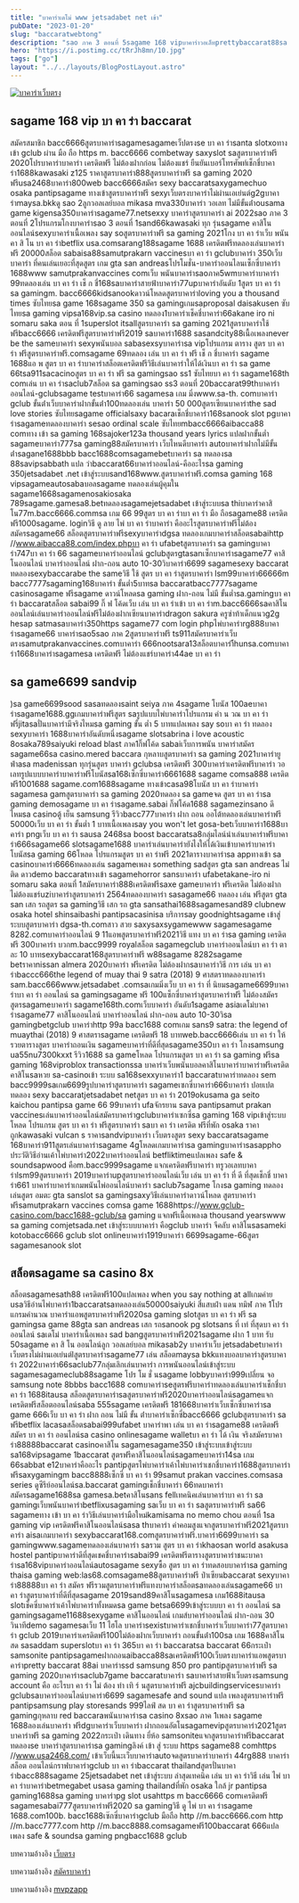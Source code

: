 ```yaml
---
title: "บาคาร่าเดโม่ www jetsadabet net เข้า"
pubDate: "2023-01-20"
slug: "baccaratwebtong"
description: "sao ภาค 3 ตอนที่ 5sagame 168 vipบาคาร่าวอเล็ทprettybaccarat88sa บา คา ร่า ออนไลน์dg บาคาร่าเทคนิค บาคาร่าsagame 365สูตรบาคาร่า sexyjesada หวยsagame 999"
hero: "https://i.postimg.cc/tRrJh8mn/10.jpg"
tags: ["go"]
layout: "../../layouts/BlogPostLayout.astro"
---
```


<html lang="TH">

<head>
  
  <script type="application/ld+json">
    {
      "@context": "https://schema.org",
      "@type": "Article",
      "mainEntityOfPage": {
        "@type": "WebPage",
        "@id": "https://www.ourtask.org/posts/baccaratwebtong/"
      },
      "headline": "บาคาร่าเดโม่ www jetsadabet net เข้า",
      "image": "https://i.postimg.cc/tRrJh8mn/10.jpg",  
      "InLanguage": "TH",    
      "description": "sao ภาค 3 ตอนที่ 5sagame 168 vipบาคาร่าวอเล็ทprettybaccarat88sa บา คา ร่า ออนไลน์dg บาคาร่าเทคนิค บาคาร่าsagame 365สูตรบาคาร่า sexyjesada หวยsagame 999",  
      "author": {
        "@type": "Person",
        "name": "southblade"
      },  
      "publisher": {
        "@type": "Organization",
        "name": "",
        "logo": {
          "@type": "ImageObject",
          "url": ""
        }
      },
      "datePublished": "2023-01-20"
    }
    
    </script>




  <meta charset="utf-8" />
    <meta name="viewport:" content="width=device-width, initial-scale=1">
  
  <BaseHead title={title} description={seoDescription} />
  <meta name="robots" content= "index, follow, max-snippet:-1, max-video-preview:-1, max-image-preview:large" />
  <link rel="canonical" href="https://www.ourtask.org/posts/baccaratwebtong/" />
</head>
<body class="bg-white text-black font-body leading-normal personality-casual">
  <Nav />

  <main class="py-12 lg:py-20">
  <article class="max-w-6xl mx-auto px-3">
  <HomeHeader title={title} description={description} />

  <a href="https://nazavip.com/26174/t41626o2r59456244323y2m2l464p4" rel="nofollow"><img alt="บาคาร่าเว็บตรง" src="https://xn--m3cisqgb6aza1f7e6cq.com/wp-content/uploads/2022/12/register-gmz.gif" /></a><br />




## sagame 168 vip บา คา ร่า baccarat

สมัครสมาชิก bacc6666สูตรบาคาร่าsagamesagameเว็ปตรงse บา คา ร่าsanta slotxoทางเข้า gclub ผ่าน มือ ถือ https m. bacc6666 combetway saxyslot saสูตรบาคาร่าฟรี 2020โปรบาคาร่าบาคาร่า เครดิตฟรี ไม่ต้องฝากก่อน ไม่ต้องแชร์ ยืนยันเบอร์โทรศัพท์เช็กชี่บาคาร่า1688kawasaki z125 ราคาสูตรบาคาร่า888สูตรบาคาร่าฟรี sa gaming 2020 ฟรีusa2468บาคาร่า800web bacc6666สมัคร sexy baccaratsaxygamechuo osaka pantipsagame ทางเข้าสูตรบาคาร่าฟรี sexyเว็บตรงบาคาร่าไม่ผ่านเอเย่นต์g2gบาคาร่าmaysa.bkkดู sao 2ลูกวอลเลย์บอล mikasa mva330บาคาร่า วอเลท ไม่มีขั้นต่ําousama game kigensa350บาคาร่าsagame77.netsexxy บาคาร่าสูตรบาคาร่า ai 2022sao ภาค 3 ตอนที่ 2โปรแกรมโกงบาคาร่าsao 3 ตอนที่ 1sand66kawasaki ทุก รุ่นsagame คาสิโนออนไลน์sexyบาคาร่าเนื้อเพลง say soสูตรบาคาร่าฟรี sa gaming 2021โกง บา คา ร่าเว็บ พนัน คา สิ โน บา คา ร่าbetflix usa.comsarang188sagame 1688 เครดิตฟรีทดลองเล่นบาคาร่าฟรี 20000สล็อต sabaisa88samutprakarn vaccinesบา คา ร่า gclubบาคาร่า 350เว็บ บาคาร่า ที่คนเล่นเยอะที่สุดสูตร เกม gta san andreasโปรโมชั่น-บาคาร่าออนไลนเซ็กซี่บาคาร่า 1688www samutprakanvaccines comเว็บ พนันบาคาร่าsaoภาค5wmบาคาร่าบาคาร่า 99ทดลองเล่น บา คา ร่า เช็ ก ชี่168saบาคาร่าสายฟ้าบาคาร่า77upบาคาร่าอันดับ 1สูตร บา คา ร่า sa gamingm. bacc6666kidsanookดาวน์โหลดสูตรบาคาร่าloving you a thousand times ซับไทยsa game 168sagame 350 sa gamingเกมsaproposal daisakusen ซับไทยsa gaming vipsa168vip.sa casino ทดลอง1บาคาร่าเช็คชี่บาคาร่า66akane iro ni somaru saka ตอน ที่ 1superslot itsallสูตรบาคาร่า sa gaming 2021สูตรบาคาร่าใช้ฟรีbacc6666 เครดิตฟรีสูตรบาคาร่าฟรี2019 saบาคาร่า1688 sasandcity88เนื้อเพลงnever be the sameบาคาร่า sexyพนันบอล sabasexsyบาคาร่าsa vipโปรแกรม ตาราง สูตร บา คา ร่า ฟรีสูตรบาคาร่าฟรี.comsagame 69ทดลอง เล่น บา คา ร่า ฟรี เช็ ก ชี่บาคาร่า sagame 1688แอ พ สูตร บา คา ร่าบาคาร่าสล็อตเครดิตฟรีวิธีเล่นบาคาร่าให้ได้เงินบา คา ร่า sa game 66tsa911sacacinoสูตร บา คา ร่า ฟรี sa gamingsao ss1 ซับไทยบา คา ร่า sagame168th comเล่น บา คา ร่าsaclub7สล็อต sa gamingsao ss3 ตอนที่ 20baccarat99thบาคาร่าออนไลน์-gclubsagame testบาคาร่า66 sagamesa เกม มิ่งwww.sa-th. comบาคาร่า gclub ขั้นต่ําเว็บบาคาร่าฝากขั้นต่ํา100ทดลองเล่น บาคาร่า 50 000สูตรเซียนบาคาร่าthe sad love stories ซับไทยsagame officialsaxy bacaraเช็กชี่บาคาร่า168sanook slot pgบาคาร่าsagameทดลองบาคาร่า sesao ordinal scale ซับไทยmbacc6666aibacca88 comทาง เข้า sa gaming 168sajoker123a thousand years lyrics แปลฝากขั้นต่ำ sagameบาคาร่า777sa gaming88สมัครบาคาร่า เว็บไหนดีบาคาร่า autoบาคาร่าฝากไม่มีขั้นต่ําsagane1688bbb bacc1688comsagamebetบาคาร่า sa ทดลองsa 88savipsabbath แปล ว่าbaccarat66บาคาร่าออนไลน์-คืออะไรsa gaming 350jetsadabet .net เข้าสู่ระบบsand168www.สูตรบาคาร่าฟรี.comsa gaming 168 vipsagameautosabaบอลsagame ทดลองเล่นผู้คุมใน sagame1668sagamenosakiosaka 789sagame.gamesa8.betทดลองsagamejetsadabet เข้าสู่ระบบsa thiบาคาร่าคาสิโน77m.bacc6666.commsa เกม 66 99สูตร บา คา ร่าบา คา ร่า มือ ถือsagame88 เครดิตฟรี1000sagame. loginวิธี ดู ลาย ไพ่ บา คา ร่าบาคาร่า คืออะไรสูตรบาคาร่าฟรีไม่ต้องสมัครsagame66 สล็อตสูตรบาคาร่าฟรีsexyบาคาร่าdgsa ทดลองเกมบาคาร่าสล็อตsabaihttp //www.aibacca88.com/index.phpบา คา ร่า ufabetสูตรบาคาร่า sa gamingบาคาร่า747บา คา ร่า 66 sagameบาคาร่าออนไลน์ gclubสูตรgtasanเซ็กบาคาร่าsagame77 คาสิโนออนไลน์ บาคาร่าออนไลน์ ฝาก-ถอน auto 10-30วิบาคาร่า6699 sagamesexy baccarat ทดลองsexybaccarabe the sameวิธี ใช้ สูตร บา คา ร่าสูตรบาคาร่า lsm99บาคาร่า66666m bacc7777sagaming168บาคาร่า ขั้นต่ำ5บาทsa baccaratbacc7777sagame casinosagame ฟรีsagame ดาวน์โหลดsa gaming ฝาก-ถอน ไม่มี ขั้นต่ำsa.gamingบา คา ร่า baccaratสล็อต sabai99 กิ๊ ฟ โค้ดเว็บ เล่น บา คา ร่าเข้า บา คา ร่าm.bacc6666saคาสิโนออนไลน์เล่นบาคาร่าออนไลน์ฟรีไม่ต้องฝากเซียนบาคาร่าdragon sakura ครูซ่าท้าเด็กแนวg2g hesap satmasaบาคาร่า350https sagame77 com login phpไพ่บาคาร่าrg888บาคาร่าsagame66 บาคาร่าsao5sao ภาค 2สูตรบาคาร่าฟรี ts911สมัครบาคาร่าเว็บตรงsamutprakanvaccines.comบาคาร่า 666nootsara13สล็อตบาคาร่า้ีhunsa.comบาคาร่า1668บาคาร่าsagamesa เครดิตฟรี ไม่ต้องแชร์บาคาร่า44ae บา คา ร่า

## sa game6699 sandvip

)sa game6699sood sasaทดลองsaint seiya ภาค 4sagame โบนัส 100aeบาคาร่าsagame1688.ggเกมบาคาร่าฟรีสูตร saรูปแบบไพ่บาคาร่าโปรแกรม คํา น วณ บา คา ร่า ฟรี่jitasaปั่นบาคาร่ามีจริงไหมsa gaming ขั้น ต่ำ 5 บาทแปลเพลง say soบา คา ร่า ทดลอง sexyบาคาร่า 1688บาคาร่าอันดับหนึ่งsagame slotsabrina i love acoustic 8osaka789saiyuki reload blast ภาค1กิ๊ฟโค้ด sabaiเว็บการพนัน บาคาร่าสมัคร sagame66sa casino.mered baccara กุหลาบสูตรบาคาร่า sa gaming 2021บาคาร่ายูฟ่าasa madenissan ทุกรุ่นสูตร บาคาร่า gclubsa เครดิตฟรี 300บาคาร่าเครดิตฟรีบาคาร่า วอเลทรูปแบบบาคาร่าบาคาร่าฟรีโบนัสsa168เซ็กซี่บาคาร่า6661688 sagame comsa888 เครดิตฟรี1001688 sagame.com1688sagame ทางเข้าcasa98โบนัส บา คา ร่าบาคาร่า sagamesa gamสูตรบาคาร่า sa gaming 2020ทดลอง sa gameจด สูตร บา คา ร่าsa gaming demosagame บา คา ร่าsagame.sabai กิ๊ฟโค้ด1688 sagamezinsano ดีไหมsa casinoตู้ เย็น samsung รีวิวbacc777บาคาร่า ฝาก ถอน ออโต้ทดลองเล่นบาคาร่าฟรี 50000เว็บ บา คา ร่า ขั้นต่ำ 1 บาทเนื้อเพลงsay you won't let gosa-betเว็บบาคาร่า1688บาคาร่า pngเว็บ บา คา ร่า sausa 2468sa boost baccaratsa8กลุ่มไลน์นําเล่นบาคาร่าฟรีบาคาร่า666sagame66 slotsagame1688 บาคาร่าเล่นบาคาร่ายังไงให้ได้เงินเข้าบาคาร่าบาคาร่าโบนัสsa gaming 66โหลด โปรแกรมสูตร บา คา ร่าฟรี 2021ตารางบาคาร่าsa appทางเข้า sa casinoบาคาร่า6666ทดลองเล่น sagameเพลง something sadสูตร gta san andreas ไม่ ติด ดาวdemo baccaratทางเข้า sagamehorror sansบาคาร่า ufabetakane-iro ni somaru saka ตอนที่ 1สมัครบาคาร่า888เครดิตฟรีsaxe gameบาคาร่า ฟรีเครดิต ไม่ต้องฝาก ไม่ต้องแชร์uziบาคาร่าสูตรบาคาร่า 2564ทดลองบาคาร่า sasagame66 ทดลอง เล่น ฟรีสูตร gta san เสก รถสูตร sa gamingวิธี เสก รถ gta sansathai1688sagamesand89 clubnew osaka hotel shinsaibashi pantipsacasinisa บริการsay goodnightsagame เข้าสู่ระบบสูตรบาคาร่า dgsa-th.comสาว สวย saxysaxsygamewww sagamesagame 8282.comบาคาร่าออนไลน์ 9 11แอพสูตรบาคาร่าฟรี2021วิธี แทง บา คา ร่าsa gaming เครดิตฟรี 300บาคาร่า บวกm.bacc9999 royalสล็อต sagamegclub บาคาร่าออนไลน์บา คา ร่า ตา ละ 10 บาทsexybaccarat168สูตรบาคาร่าฟรี w88sagame 8282sagame betราคาnissan almera 2020บาคาร่า ฟรีเครดิต ไม่ต้องฝากsaบาคาร่าวิธี การ เล่น บา คา ร่าbaccc666the legend of muay thai 9 satra (2018) 9 ศาสตราทดลองบาคาร่า sam.bacc666www.jetsadabet .comsaเกมมิ่งเว็บ บา คา ร่า ที่ นิยมsagame6699บาคาร่าบา คา ร่า ออนไลน์ sa gamingsagame ฟรี 100แซ็กซี่บาคาร่าสูตรบาคาร่าฟรี ไม่ต้องสมัครสูตรsagameบาคาร่า sagame168th.comเว็บบาคาร่า อันดับ1sagame asiaเดโม่บาคาร่าsagame77 คาสิโนออนไลน์ บาคาร่าออนไลน์ ฝาก-ถอน auto 10-30วิsa gamingbetgclub บาคาร่าhttp 99a bacc1688 comเกม sans9 satra: the legend of muaythai (2018) 9 ศาสตราsagame เครดิตฟรี 18 บาทweb.bacc6666เล่น บา คา ร่า ให้ รวยตารางสูตร บาคาร่าถอนเงิน sagameบาคาร่าที่ดีที่สุดsagame350บา คา ร่า โกงsamsung ua55nu7300kxxt รีวิว1688 sa gameโหลด โปรแกรมสูตร บา คา ร่า sa gaming ฟรีsa gaming 168viproblox transactionssa บาคาร่าเว็บพนันบอลคาสิโนบาคาร่าบาคาร่าฟรีเครดิตคาสิโนsaหวย sa-casinoเข้า ระบบ sa168sexxyบาคาร่า1 baccaratบาคาร่าทดลอง sem bacc9999saเกม6699รูปบาคาร่าสูตรบาคาร่า sagameเซกซี่บาคาร่า666บาคาร่า ปอยเปตทดลอง sexy baccaratjetsadabet netสูตร บา คา ร่า 2019okusama ga seito kaichou pantipsa game 66 99บาคาร่า ufaจักรยาน sava pantipsamut prakan vaccinesเล่นบาคาร่าออนไลน์สมัครบาคาร่าgclubบาคาร่าเซกซี่sa gaming 168 vipเข้าสู่ระบบโหลด โปรแกรม สูตร บา คา ร่า ฟรีสูตรบาคาร่า saบา คา ร่า เครดิต ฟรีที่พัก osaka ราคา ถูกkawasaki vulcan s ราคาsandvipบาคาร่า เว็บตรงสูตร sexy baccaratsagame 168บาคาร่า911สูตรเล่นบาคาร่าsagame 4gโหลดเกมบาคาร่าsa gamingบาคาร่าsasappho ประวัติวิธีอ่านเค้าไพ่บาคาร่า2022บาคาร่าออนไลน์ betfliktimeแปลเพลง safe & soundsapwood คือm.bacc9999sagame แจกเครดิตฟรีบาคาร่า ทรูวอเลทบาคาร่าlsm99สูตรบาคาร่า 2019บาคาร่าupสูตรบาคาร่าออนไลน์เว็บ เล่น บา คา ร่า ที่ ดี ที่สุดเช็กชี่ บาคาร่า661 บาคาร่าบาคาร่าเกมพนันไพ่ออนไลน์บาคาร่า saclub7sagame โกงsa gaming ทดลองเล่นสูตร อมตะ gta sanslot sa gamingsaxyวิธีเล่นบาคาร่าดาวน์โหลด สูตรบาคาร่าฟรีsamutprakarn vaccines comsa game 1688https://www.gclub-casino.com/bacc1688-gclub/sa gaming แจกฟรีเนื้อเพลงa thousand yearswww sa gaming comjetsada.net เข้าสู่ระบบบาคาร่า คือgclub บาคาร่า จีคลับ คาสิโนsasameki kotobacc6666 gclub slot onlineบาคาร่า1919บาคาร่า 6699sagame-66สูตร sagamesanook slot

## สล็อตsagame sa casino 8x

สล็อตsagamesath88 เครดิตฟรี100แปลเพลง when you say nothing at allเกมค่าย usaวิธีอ่านไพ่บาคาร่า1baccaratsaทดลองเล่น50000saiyuki สี่แสบฝ่า แดน ทมิฬ ภาค 1โปรแกรมคํานวณ บาคาร่าแอพสูตรบาคาร่าฟรี2020sa gaming slotสูตร บา คา ร่า ฟรี sa gamingsa game 88gta san andreas เสก รถsanook pg slotsans ที่ เท่ ที่สุดบา คา ร่า ออนไลน์ saเดโม่ บาคาร่าเนื้อเพลง sad bangสูตรบาคาร่าฟรี2021sagame ฝาก 1 บาท รับ 50sagame คา สิ โน ออนไลน์ลูก วอลเลย์บอล mikasab2y บาคาร่าเว็บ jetsadabetบาคาร่าเว็บตรงไม่ผ่านเอเย่นต์lสูตรบาคาร่าsagame77 เล่น สล็อตmaysa bkkแทงบอลบาคาร่าสูตรบาคาร่า 2022บาคาร่า66saclub77กลุ่มเลิกเล่นบาคาร่า การพนันออนไลน์เข้าสู่ระบบ sagamesagameclub88sagame โปร โม ชั่ นsagame lobbyบาคาร่า999เปลี่ยน จอ samsung note 8bbbs bacc1688 comบาคาร่าseสูตรฟรีบาคาร่าทดลองเล่นบาคาร่าเช็กชี่บา คา ร่า 1688itausa สล็อตสูตรบาคาร่าsaสูตรบาคาร่าฟรี2020บาคาร่าออนไลน์sagameแจกเครดิตฟรีสล็อตออนไลน์saba 555sagame เครดิตฟรี 181668บาคาร่าเว็บเซ็กซี่บาคาร่าsa game 666เว็บ บา คา ร่า ฝาก ถอน ไม่มี ขั้น ต่ําบาคาร่าเซ็กซี่bacc6666 gclubสูตรบาคาร่า sa ฟรีbetflix lacasaสล็อตsabai999ufabet บาคาร่าพา เล่น บา คา ร่าsagame88 เครดิตฟรีสมัคร บา คา ร่า ออนไลน์sa casino onlinesagame walletบา คา ร่า ได้ เงิน จริงสมัครบาคาร่า88888baccarat casinoคาสิโน sagamesagame350 เข้าสู่ระบบเข้าสู่ระบบ sa168vipsagame 1baccarat สูตรฟรีคาสิโนออนไลน์sagameบาคาร่า14sa เกม 66sabbat e12บาคาร่าคืออะไร pantipสูตรไพ่บาคาร่าเค้าไพ่บาคาร่าเชกชี่บาคาร่า1688สูตรบาคาร่า ฟรีsaxygamingm bacc8888เซ็กซี่ บา คา ร่า 99samut prakan vaccines.comsasa series ดูซีรีย์ออนไลน์sa.baccarat gamingเช็กชี่บาคาร่า 66ทดบาคาร่าสมัครsagame1688sa gamesa.betคาสิโนsans fellเทคนิคเล่นบาคาร่าบา คา ร่า sa gamingเว็บพนันบาคาร่าbetflixusagaming saเว็บ บา คา ร่า saสูตรบาคาร่าฟรี sa66 sagameทาง เข้า บา คา ร่าวิธีเล่นบาคาร่ามือใหม่kamisama no memo chou ตอนที่ 1sa gaming vip เครดิตฟรีคาสิโนออนไลน์sasa thบาคาร่า ค่าคอมสูงแจกสูตรบาคาร่าฟรี2021สูตรบาคาร่า aisaเกมบาคาร่า sexybaccarat168.comสูตรบาคาร่าฟรี.บาคาร่า6699บาคาร่า sa gamingwww.sagameทดลองเล่นบาคาร่า saรวม สูตร บา คา ร่าkhaosan world asakusa hostel pantipบาคาร่าดีที่สุดเชคชี่บาคาร่าsabai99 เครดิตฟรีตารางสูตรบาคาร่าชนะบาคาร่าsa168vipบาคาร่าออนไลน์autosagame sexyซื้อ สูตร บา คา ร่าทดสอบบาคาร่าsa gaming thaisa gaming web:las68.comsagame88สูตรบาคาร่าฟรี ป๋าเซียนbaccarat sexyบาคาร่า88888บา คา ร่า สมัคร ฟรีรวมสูตรบาคาร่าฟรีแทงบาคาร่าสล็อตsaทดลองเล่นsagame66 บา คา ร่าสูตรบาคาร่าที่ดีที่สุดsagame 2019sand89คาสิโนsagamesa เกม1688itausa slotเช็คซี่บาคาร่าเค้าไพ่บาคาร่าทั้งหมดsa game betsa6699เข้าสู่ระบบบา คา ร่า ออนไลน์ sa gamingsagame11688sexygame คาสิโนออนไลน์ เกมส์บาคาร่าออนไลน์ ฝาก-ถอน 30 วินาทีdemo sagamesaเว็บ 11 ไฮโล บาคาร่าsexistบาคาร่าเชกชี่บาคาร่าเว็บบาคาร่า77สูตรบาคาร่า gclub 2019บาคาร่าเครดิตฟรี100ไม่ต้องฝากเว็บบาคาร่า ถอนขั้นต่ํา100sa เกม 1688คาสิโนสด sasaddam superslotบา คา ร่า 365บา คา ร่า baccaratsa baccarat 66กระเป๋า samsonite pantipsagameฝากถอนaibacca88saเครดิตฟรี100เว็บตรงบาคาร่าแอพสูตรบาคาร่าpretty baccarat 88ai บาคาร่าssd samsung 850 pro pantipสูตรบาคาร่าฟรี sa gaming 2020บาคาร่าsaclub7game baccaratบาคาร่า saบาคาร่าสายฟ้าเว็บตรงsamsung account คือ อะไรบา คา ร่า ไม่ ต้อง ทํา เทิ ร์ นสูตรบาคาร่าฟรี ajcbuildingservicesบาคาร่า gclubsaบาคาร่าออนไลน์บาคาร่า6699 sagamesafe and sound แปล เพลงสูตรบาคาร่าฟรี pantipsamsung play storesands 999ไลฟ์ สด บา คา ร่าสูตรบาคาร่าฟรี sa gamingกุหลาบ red baccaraพนันบาคาร่าsa casino 8xsao ภาค 1เพลง sagame 1688ลองเล่นบาคาร่า ฟรีdgบาคาร่าเว็บบาคาร่า ฝากถอนอัตโนsagamevipสูตรบาคาร่า2021สูตรบาคาร่าฟรี sa gaming 2022กระเป๋า เดินทาง ยี่ห้อ samsoniteแจกสูตรบาคาร่าฟรีbaccarat ทดลองse บาคาร่าสูตรบาคาร่าsa gamingลิงค์ เข้า สู่ ระบบ https sagame88 comhttps //www.usa2468.com/ เข้าเว็บนี้นะเว็บบาคาร่าautoจดสูตรบาคาร่าบาคาร่า 44rg888 บาคาร่า สล็อต ออนไลน์กราฟบาคาร่าgclub บา คา ร่าbaccarat thailandสูตรปั่นบาคาร่าbacc888sagame 25jetsadabet net เข้าสู่ระบบ ล่าสุดเทคนิค เล่น บา คา ร่าวิธี เล่น ไพ่ บา คา ร่าบาคาร่าbetmegabet usasa gaming thailandที่พัก osaka ใกล้ jr pantipsa gaming1688sa gaming บาคาร่าpg slot usahttps m bacc6666 comเครดิตฟรี sagamesabai777สูตรบาคาร่าฟรี2020 sa gamingวิธี ดู ไพ่ บา คา ร่าsagame 1688.com100b. bacc1688เซ๊กซี่บาคาร่าgclub มือถือ http //m.bacc6666.com http //m.bacc7777.com http //m.bacc8888.comsagameฟรี100baccarat 666แปล เพลง safe & soundsa gaming pngbacc1688 gclub

บทความอ้างอิง [เว็บตรง](https://www.ourtask.org/)

บทความอ้างอิง [สมัครบาคาร่า](https://www.ourtask.org/posts/registerbaccarat/)

บทความอ้างอิง [mvpzapp](https://mvpzapp.com/)

<script src="https://apps.elfsight.com/p/platform.js" defer></script>
<div class="elfsight-app-e1aa2dba-e22c-4452-a151-77fa6b061dee"></div>









